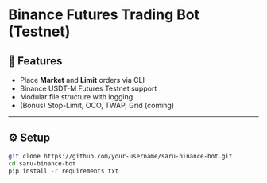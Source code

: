 # Binance Futures Trading Bot (Testnet)

## 📌 Features
- Place **Market** and **Limit** orders via CLI
- Binance USDT-M Futures Testnet support
- Modular file structure with logging
- (Bonus) Stop-Limit, OCO, TWAP, Grid (coming)

---

## ⚙️ Setup

```bash
git clone https://github.com/your-username/saru-binance-bot.git
cd saru-binance-bot
pip install -r requirements.txt
